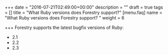 +++
date = "2016-07-21T02:49:00+00:00"
description = ""
draft = true
tags = []
title = "What Ruby versions does Forestry support?"
[menu.faq]
name = "What Ruby versions does Forestry support? "
weight = 6

+++
Forestry supports the latest bugfix versions of Ruby:

* 2.1
* 2.2
* 2.3